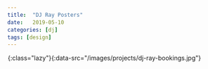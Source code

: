 ```yaml
---
title:  "DJ Ray Posters"
date:   2019-05-10
categories: [dj]
tags: [design]
---
```

!["DJ Ray Poster"](/images/grey.gif){:class="lazy"}{:data-src="/images/projects/dj-ray-bookings.jpg"}